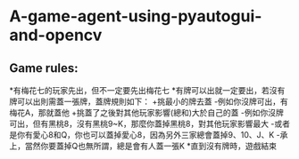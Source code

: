 # A-game-agent-using-pyautogui-and-opencv
## Game rules:
*有梅花七的玩家先出，但不一定要先出梅花七
*有牌可以出就一定要出，若沒有牌可以出則需蓋一張牌，蓋牌規則如下：
+挑最小的牌去蓋
-例如你沒牌可出，有梅花A，那就蓋他
+挑蓋了之後對其他玩家影響(總和)大於自己的蓋
-例如你沒牌可出，但有黑桃8，沒有黑桃9~K，那麼你蓋掉黑桃8，對其他玩家影響最大
-或者是你有愛心8和Q，你也可以蓋掉愛心8，因為另外三家總會蓋掉9、10、J、K
-承上，當然你要蓋掉Q也無所謂，總是會有人蓋一張K
*直到沒有牌時，遊戲結束
